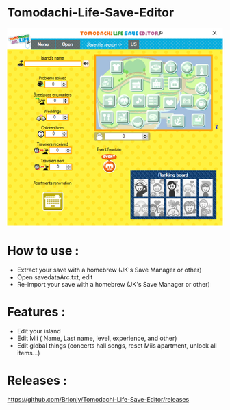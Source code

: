 # Tomodachi-Life-Save-Editor

![Tomodachi Llife SE main update](https://raw.githubusercontent.com/Brionjv/Tomodachi-Life-Save-Editor/master/TLSE.png)

# How to use : 
- Extract your save with a homebrew (JK's Save Manager or other)
- Open savedataArc.txt, edit
- Re-import your save with a homebrew (JK's Save Manager or other)

# Features :
- Edit your island
- Edit Mii ( Name, Last name, level, experience, and other)
- Edit global things (concerts hall songs, reset Miis apartment, unlock all items...)

# Releases :
https://github.com/Brionjv/Tomodachi-Life-Save-Editor/releases
